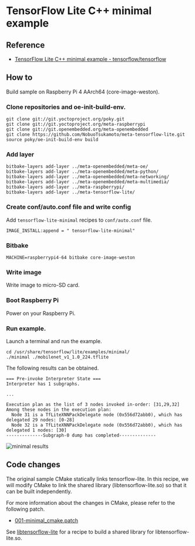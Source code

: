 # TensorFlow Lite C++ minimal example

## Reference

- [TensorFlow Lite C++ minimal example - tensorflow/tensorflow](https://github.com/tensorflow/tensorflow/blob/v2.19.0/tensorflow/lite/examples/minimal/README.md)

## How to
Build sample on Raspberry Pi 4 AArch64 (core-image-weston).

### Clone repositories and oe-init-build-env.
```
git clone git://git.yoctoproject.org/poky.git
git clone git://git.yoctoproject.org/meta-raspberrypi
git clone git://git.openembedded.org/meta-openembedded
git clone https://github.com/NobuoTsukamoto/meta-tensorflow-lite.git
source poky/oe-init-build-env build
```

### Add layer
```
bitbake-layers add-layer ../meta-openembedded/meta-oe/
bitbake-layers add-layer ../meta-openembedded/meta-python/
bitbake-layers add-layer ../meta-openembedded/meta-networking/
bitbake-layers add-layer ../meta-openembedded/meta-multimedia/
bitbake-layers add-layer ../meta-raspberrypi/
bitbake-layers add-layer ../meta-tensorflow-lite/
```

### Create conf/auto.conf file and write config
Add `tensorflow-lite-minimal` recipes to `conf/auto.conf` file.
```
IMAGE_INSTALL:append = " tensorflow-lite-minimal"
```

### Bitbake
```
MACHINE=raspberrypi4-64 bitbake core-image-weston
```

### Write image
Write image to micro-SD card.

### Boot Raspberry Pi
Power on your Raspberry Pi.

### Run example.
Launch a terminal and run the example.
```
cd /usr/share/tensorflow/lite/examples/minimal/
./minimal ./mobilenet_v1_1.0_224.tflite
```

The following results can be obtained.
```
=== Pre-invoke Interpreter State ===
Interpreter has 1 subgraphs.

...

Execution plan as the list of 3 nodes invoked in-order: [31,29,32]
Among these nodes in the execution plan:
  Node 31 is a TfLiteXNNPackDelegate node (0x556d72abb0), which has delegated 29 nodes: [0-28]
  Node 32 is a TfLiteXNNPackDelegate node (0x556d72abb0), which has delegated 1 nodes: [30]
--------------Subgraph-0 dump has completed--------------
```
![minimal results](./image/minimal.png)

## Code changes
The original sample CMake statically links tensorflow-lite.
In this recipe, we will modify CMake to link the shared library (libtensorflow-lite.so) so that it can be built independently.  

For more information about the changes in CMake, please refer to the following patch.
- [001-minimal_cmake.patch](../recipes-examples/tensorflow-lite/files/001-minimal_cmake.patch)

See [libtensorflow-lite](../recipes-framework/tensorflow-lite/libtensorflow-lite_2.19.0.bb) for a recipe to build a shared library for libtensorflow-lite.so.